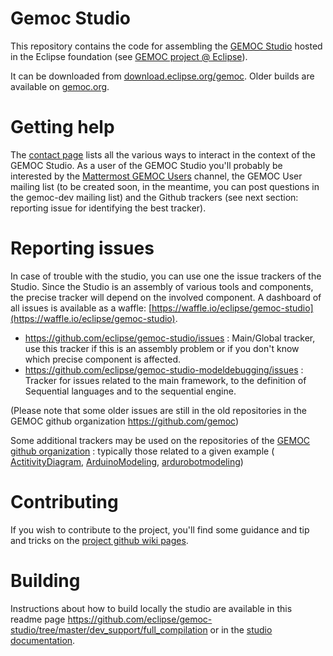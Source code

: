 Gemoc Studio
============

This repository contains the code for assembling the [GEMOC Studio](http://gemoc.org/studio.html) hosted in the Eclipse foundation (see [GEMOC project @ Eclipse](http://www.eclipse.org/gemoc)).

It can be downloaded from [download.eclipse.org/gemoc](https://projects.eclipse.org/projects/modeling.gemoc/downloads). Older builds are available on [gemoc.org](http://gemoc.org/download.html).

Getting help
============
The [contact page](https://projects.eclipse.org/projects/modeling.gemoc/contact) lists all the various ways to interact in the context of the GEMOC Studio. As a user of the GEMOC Studio you'll probably be interested by the [Mattermost GEMOC Users](https://mattermost.eclipse.org/eclipse/channels/gemoc) channel, the GEMOC User mailing list (to be created soon, in the meantime, you can post questions in the gemoc-dev mailing list) and the Github trackers (see next section: reporting issue for identifying the best tracker).

Reporting issues
============
In case of trouble with the studio, you can use one the issue trackers of the Studio. Since the Studio is an assembly of various tools and components, the precise tracker will depend on the involved component.
A dashboard of all issues is available as a waffle:  [https://waffle.io/eclipse/gemoc-studio](https://waffle.io/eclipse/gemoc-studio).

* https://github.com/eclipse/gemoc-studio/issues : Main/Global tracker, use this tracker if this is an assembly problem or if you don't know which precise component is affected.
* https://github.com/eclipse/gemoc-studio-modeldebugging/issues : Tracker for issues related to the main framework, to the definition of Sequential languages and to the sequential engine.

(Please note that some older issues are still in the old repositories in the GEMOC github organization https://github.com/gemoc)

Some additional trackers may be used on the repositories of the [GEMOC github organization](https://github.com/gemoc) : typically those related to a given example ( [ActitivityDiagram](https://github.com/gemoc/activitydiagram/issues), [ArduinoModeling](https://github.com/gemoc/arduinomodeling/issues), [ardurobotmodeling](https://github.com/gemoc/ardurobotmodeling/issues))


Contributing
============
If you wish to contribute to the project, you'll find some guidance and tip and tricks on the [project github wiki pages](https://github.com/eclipse/gemoc-studio/wiki).

Building
============
Instructions about how to build locally the studio are available in this readme page https://github.com/eclipse/gemoc-studio/tree/master/dev_support/full_compilation or in the [studio documentation](http://download.eclipse.org/gemoc/docs/nightly/_contributing.html#_compilation_of_the_complete_gemoc_studio).

